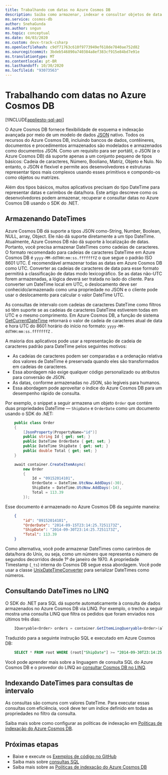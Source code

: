 ```yaml
---
title: Trabalhando com datas no Azure Cosmos DB
description: Saiba como armazenar, indexar e consultar objetos de data e hora no Azure Cosmos DB
ms.service: cosmos-db
author: SnehaGunda
ms.author: sngun
ms.topic: conceptual
ms.date: 04/03/2020
ms.custom: devx-track-csharp
ms.openlocfilehash: c9df71763c610f9773949ef618de7840ae752d82
ms.sourcegitcommit: 3bdeb546890a740384a8ef383cf915e84bd7e91e
ms.translationtype: MT
ms.contentlocale: pt-BR
ms.lasthandoff: 10/30/2020
ms.locfileid: "93073563"
---
```

# <a name="working-with-dates-in-azure-cosmos-db"></a>Trabalhando com datas no Azure Cosmos DB
[!INCLUDE[appliesto-sql-api](includes/appliesto-sql-api.md)]

O Azure Cosmos DB fornece flexibilidade de esquema e indexação avançada por meio de um modelo de dados [JSON](https://www.json.org) nativo. Todos os recursos do Azure Cosmos DB, incluindo bancos de dados, contêineres, documentos e procedimentos armazenados são modelados e armazenados como documentos JSON. Como um requisito para ser portátil, o JSON (e o Azure Cosmos DB) dá suporte apenas a um conjunto pequeno de tipos básicos: Cadeia de caracteres, Número, Booliano, Matriz, Objeto e Nulo. No entanto, o JSON é flexível e permite aos desenvolvedores e estruturas representar tipos mais complexos usando esses primitivos e compondo-os como objetos ou matrizes.

Além dos tipos básicos, muitos aplicativos precisam do tipo DateTime para representar datas e carimbos de data/hora. Este artigo descreve como os desenvolvedores podem armazenar, recuperar e consultar datas no Azure Cosmos DB usando o SDK do .NET.

## <a name="storing-datetimes"></a>Armazenando DateTimes

Azure Cosmos DB dá suporte a tipos JSON como-String, Number, Boolean, NULL, array, Object. Ele não dá suporte diretamente a um tipo DateTime. Atualmente, Azure Cosmos DB não dá suporte à localização de datas. Portanto, você precisa armazenar DateTimes como cadeias de caracteres. O formato recomendado para cadeias de caracteres DateTime em Azure Cosmos DB é `yyyy-MM-ddTHH:mm:ss.fffffffZ` o que segue o padrão ISO 8601 UTC. É recomendável armazenar todas as datas em Azure Cosmos DB como UTC. Converter as cadeias de caracteres de data para esse formato permitirá a classificação de datas modo lexicográfico. Se as datas não-UTC forem armazenadas, a lógica deverá ser tratada no lado do cliente. Para converter um DateTime local em UTC, o deslocamento deve ser conhecido/armazenado como uma propriedade no JSON e o cliente pode usar o deslocamento para calcular o valor DateTime UTC.

As consultas de intervalo com cadeias de caracteres DateTime como filtros só têm suporte se as cadeias de caracteres DateTime estiverem todas em UTC e o mesmo comprimento. Em Azure Cosmos DB, a função de sistema [GetCurrentDateTime](sql-query-getcurrentdatetime.md) retornará o valor de cadeia de caracteres atual de data e hora UTC do 8601 horário do início no formato: `yyyy-MM-ddTHH:mm:ss.fffffffZ` .

A maioria dos aplicativos pode usar a representação de cadeia de caracteres padrão para DateTime pelos seguintes motivos:

* As cadeias de caracteres podem ser comparadas e a ordenação relativa dos valores de DateTime é preservada quando eles são transformados em cadeias de caracteres.
* Essa abordagem não exige qualquer código personalizado ou atributos para conversão de JSON.
* As datas, conforme armazenadas no JSON, são legíveis para humanos.
* Essa abordagem pode aproveitar o índice do Azure Cosmos DB para um desempenho rápido de consulta.

Por exemplo, o snippet a seguir armazena um objeto `Order` que contém duas propriedades DateTime — `ShipDate` e `OrderDate` como um documento usando o SDK do .NET:

```csharp
    public class Order
    {
        [JsonProperty(PropertyName="id")]
        public string Id { get; set; }
        public DateTime OrderDate { get; set; }
        public DateTime ShipDate { get; set; }
        public double Total { get; set; }
    }

    await container.CreateItemAsync(
        new Order
        {
            Id = "09152014101",
            OrderDate = DateTime.UtcNow.AddDays(-30),
            ShipDate = DateTime.UtcNow.AddDays(-14),
            Total = 113.39
        });
```

Esse documento é armazenado no Azure Cosmos DB da seguinte maneira:

```json
    {
        "id": "09152014101",
        "OrderDate": "2014-09-15T23:14:25.7251173Z",
        "ShipDate": "2014-09-30T23:14:25.7251173Z",
        "Total": 113.39
    }
```  

Como alternativa, você pode armazenar DateTimes como carimbos de data/hora do Unix, ou seja, como um número que representa o número de segundos decorridos desde 1º de janeiro de 1970. A propriedade Timestamp (`_ts`) interna do Cosmos DB segue essa abordagem. Você pode usar a classe [UnixDateTimeConverter](/dotnet/api/microsoft.azure.documents.unixdatetimeconverter) para serializar DateTimes como números.

## <a name="querying-datetimes-in-linq"></a>Consultando DateTimes no LINQ

O SDK do .NET para SQL dá suporte automaticamente à consulta de dados armazenados no Azure Cosmos DB via LINQ. Por exemplo, o trecho a seguir mostra uma consulta LINQ que filtra os pedidos que foram enviados nos últimos três dias:

```csharp
    IQueryable<Order> orders = container.GetItemLinqQueryable<Order>(allowSynchronousQueryExecution: true).Where(o => o.ShipDate >= DateTime.UtcNow.AddDays(-3));
```

Traduzido para a seguinte instrução SQL e executado em Azure Cosmos DB:

```sql
    SELECT * FROM root WHERE (root["ShipDate"] >= "2014-09-30T23:14:25.7251173Z")
```

Você pode aprender mais sobre a linguagem de consulta SQL do Azure Cosmos DB e o provedor do LINQ ao [consultar Cosmos DB no LINQ](sql-query-linq-to-sql.md).

## <a name="indexing-datetimes-for-range-queries"></a>Indexando DateTimes para consultas de intervalo

As consultas são comuns com valores DateTime. Para executar essas consultas com eficiência, você deve ter um índice definido em todas as propriedades no filtro da consulta.

Saiba mais sobre como configurar as políticas de indexação em [Políticas de indexação do Azure Cosmos DB](index-policy.md). 

## <a name="next-steps"></a>Próximas etapas

* Baixe e execute os [Exemplos de código no GitHub](https://github.com/Azure/azure-documentdb-dotnet/tree/master/samples/code-samples)
* Saiba mais sobre [consultas SQL](sql-query-getting-started.md)
* Saiba mais sobre as [Políticas de indexação do Azure Cosmos DB](index-policy.md)